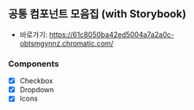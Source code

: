## 공통 컴포넌트 모음집 (with Storybook)
- 바로가기: https://61c8050ba42ed5004a7a2a0c-obtsmgynnz.chromatic.com/

### Components
- [x] Checkbox
- [x] Dropdown
- [x] Icons
